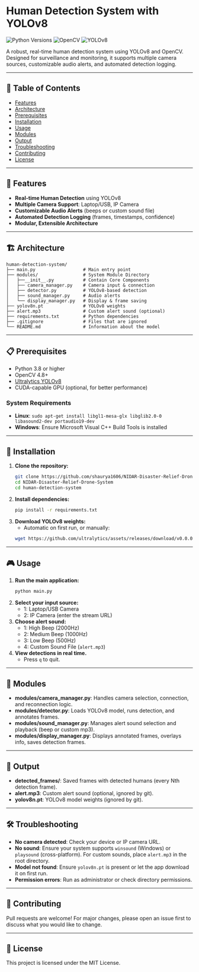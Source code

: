 # Human Detection System with YOLOv8

![Python Versions](https://img.shields.io/badge/python-3.8%2B-blue)
![OpenCV](https://img.shields.io/badge/OpenCV-4.8%2B-green)
![YOLOv8](https://img.shields.io/badge/YOLOv8-latest-green)

A robust, real-time human detection system using YOLOv8 and OpenCV. Designed for surveillance and monitoring, it supports multiple camera sources, customizable audio alerts, and automated detection logging.

---

## 📑 Table of Contents
- [Features](#features)
- [Architecture](#architecture)
- [Prerequisites](#prerequisites)
- [Installation](#installation)
- [Usage](#usage)
- [Modules](#modules)
- [Output](#output)
- [Troubleshooting](#troubleshooting)
- [Contributing](#contributing)
- [License](#license)

---

## 🚀 Features
- **Real-time Human Detection** using YOLOv8
- **Multiple Camera Support**: Laptop/USB, IP Camera
- **Customizable Audio Alerts** (beeps or custom sound file)
- **Automated Detection Logging** (frames, timestamps, confidence)
- **Modular, Extensible Architecture**

---

## 🏗️ Architecture

```
human-detection-system/
├── main.py                  # Main entry point
├── modules/                 # System Module Directory
│   ├──__init__.py           # Contain Core Components
│   ├── camera_manager.py    # Camera input & connection
│   ├── detector.py          # YOLOv8-based detection
│   ├── sound_manager.py     # Audio alerts
│   └── display_manager.py   # Display & frame saving
├── yolov8n.pt               # YOLOv8 weights
├── alert.mp3                # Custom alert sound (optional)
├── requirements.txt         # Python dependencies
├── .gitignore               # Files that are ignored
└── README.md                # Information about the model
```

---

## 📋 Prerequisites

- Python 3.8 or higher
- OpenCV 4.8+
- [Ultralytics YOLOv8](https://github.com/ultralytics/ultralytics)
- CUDA-capable GPU (optional, for better performance)

### System Requirements

- **Linux**: `sudo apt-get install libgl1-mesa-glx libglib2.0-0 libasound2-dev portaudio19-dev`
- **Windows**: Ensure Microsoft Visual C++ Build Tools is installed

---

## 🔧 Installation

1. **Clone the repository:**
   ```bash
   git clone https://github.com/shaurya1606/NIDAR-Disaster-Relief-Drone-System.git
   cd NIDAR-Disaster-Relief-Drone-System
   cd human-detection-system
   ```
2. **Install dependencies:**
   ```bash
   pip install -r requirements.txt
   ```
3. **Download YOLOv8 weights:**
   - Automatic on first run, or manually:
   ```bash
   wget https://github.com/ultralytics/assets/releases/download/v0.0.0/yolov8n.pt
   ```

---

## 🎮 Usage

1. **Run the main application:**
   ```bash
   python main.py
   ```
2. **Select your input source:**
   - 1: Laptop/USB Camera
   - 2: IP Camera (enter the stream URL)
3. **Choose alert sound:**
   - 1: High Beep (2000Hz)
   - 2: Medium Beep (1000Hz)
   - 3: Low Beep (500Hz)
   - 4: Custom Sound File (`alert.mp3`)
4. **View detections in real time.**
   - Press `q` to quit.

---

## 🧩 Modules

- **modules/camera_manager.py**: Handles camera selection, connection, and reconnection logic.
- **modules/detector.py**: Loads YOLOv8 model, runs detection, and annotates frames.
- **modules/sound_manager.py**: Manages alert sound selection and playback (beep or custom mp3).
- **modules/display_manager.py**: Displays annotated frames, overlays info, saves detection frames.

---

## 📂 Output

- **detected_frames/**: Saved frames with detected humans (every Nth detection frame).
- **alert.mp3**: Custom alert sound (optional, ignored by git).
- **yolov8n.pt**: YOLOv8 model weights (ignored by git).

---

## 🛠️ Troubleshooting

- **No camera detected**: Check your device or IP camera URL.
- **No sound**: Ensure your system supports `winsound` (Windows) or `playsound` (cross-platform). For custom sounds, place `alert.mp3` in the root directory.
- **Model not found**: Ensure `yolov8n.pt` is present or let the app download it on first run.
- **Permission errors**: Run as administrator or check directory permissions.

---

## 🤝 Contributing

Pull requests are welcome! For major changes, please open an issue first to discuss what you would like to change.

---

## 📄 License

This project is licensed under the MIT License.

